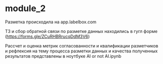 # module_2
Разметка происходила на app.labelbox.com

ТЗ и сбор обратной связи по разметке данных находились в гугл форме (https://forms.gle/ZCuRHBRrucqDdM3V6)

Рассчет и оценка метрик согласованности и квалификации разметчиков и рефлексия на тему процесса разметки данных и качества полученных результатов представлены в ноутбуке AI or not AI.ipynb
